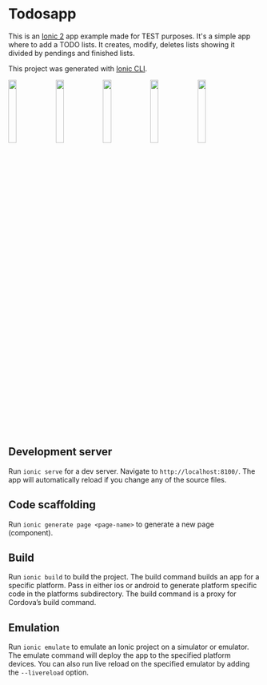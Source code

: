 # Todosapp

This is an [Ionic 2](https://github.com/driftyco/ionic) app example made for TEST purposes. It's a simple app where to add a TODO lists. It creates, modify, deletes lists showing it divided by pendings and finished lists.

This project was generated with [Ionic CLI](https://github.com/driftyco/ionic-cli).

<img src="https://cloud.githubusercontent.com/assets/2183987/24334620/ac209c60-126d-11e7-8662-d24553e74bb7.png" width="18%"></img>
<img src="https://cloud.githubusercontent.com/assets/2183987/24334622/ad5405d6-126d-11e7-9cb7-5f900175157d.png" width="18%"></img>
<img src="https://cloud.githubusercontent.com/assets/2183987/24334619/ac013f6e-126d-11e7-881c-77f6da8c5254.png" width="18%"></img>
<img src="https://cloud.githubusercontent.com/assets/2183987/24334645/24b01412-126e-11e7-9df1-8be577f6ed6f.png" width="18%"></img>
<img src="https://cloud.githubusercontent.com/assets/2183987/24334644/24ae7152-126e-11e7-99e6-b95fb2ea004c.png" width="18%"></img>

## Development server
Run `ionic serve` for a dev server. Navigate to `http://localhost:8100/`. The app will automatically reload if you change any of the source files.

## Code scaffolding

Run `ionic generate page <page-name>` to generate a new page (component).

## Build

Run `ionic build` to build the project. The build command builds an app for a specific platform. Pass in either ios or android to generate platform specific code in the platforms subdirectory. The build command is a proxy for Cordova’s build command.

## Emulation

Run `ionic emulate` to emulate an Ionic project on a simulator or emulator. The emulate command will deploy the app to the specified platform devices. You can also run live reload on the specified emulator by adding the `--livereload` option.
